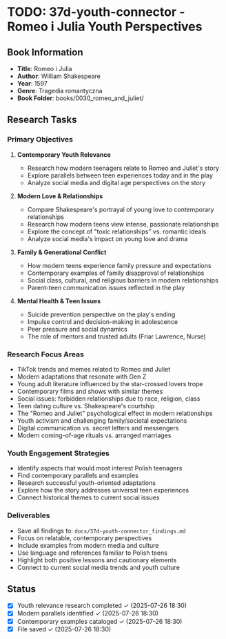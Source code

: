 # TODO: 37d-youth-connector - Romeo i Julia Youth Perspectives

## Book Information
- **Title**: Romeo i Julia
- **Author**: William Shakespeare
- **Year**: 1597
- **Genre**: Tragedia romantyczna
- **Book Folder**: books/0030_romeo_and_juliet/

## Research Tasks

### Primary Objectives
1. **Contemporary Youth Relevance**
   - Research how modern teenagers relate to Romeo and Juliet's story
   - Explore parallels between teen experiences today and in the play
   - Analyze social media and digital age perspectives on the story

2. **Modern Love & Relationships**
   - Compare Shakespeare's portrayal of young love to contemporary relationships
   - Research how modern teens view intense, passionate relationships
   - Explore the concept of "toxic relationships" vs. romantic ideals
   - Analyze social media's impact on young love and drama

3. **Family & Generational Conflict**
   - How modern teens experience family pressure and expectations
   - Contemporary examples of family disapproval of relationships
   - Social class, cultural, and religious barriers in modern relationships
   - Parent-teen communication issues reflected in the play

4. **Mental Health & Teen Issues**
   - Suicide prevention perspective on the play's ending
   - Impulse control and decision-making in adolescence
   - Peer pressure and social dynamics
   - The role of mentors and trusted adults (Friar Lawrence, Nurse)

### Research Focus Areas
- TikTok trends and memes related to Romeo and Juliet
- Modern adaptations that resonate with Gen Z
- Young adult literature influenced by the star-crossed lovers trope
- Contemporary films and shows with similar themes
- Social issues: forbidden relationships due to race, religion, class
- Teen dating culture vs. Shakespeare's courtship
- The "Romeo and Juliet" psychological effect in modern relationships
- Youth activism and challenging family/societal expectations
- Digital communication vs. secret letters and messengers
- Modern coming-of-age rituals vs. arranged marriages

### Youth Engagement Strategies
- Identify aspects that would most interest Polish teenagers
- Find contemporary parallels and examples
- Research successful youth-oriented adaptations
- Explore how the story addresses universal teen experiences
- Connect historical themes to current social issues

### Deliverables
- Save all findings to: `docs/37d-youth-connector_findings.md`
- Focus on relatable, contemporary perspectives
- Include examples from modern media and culture
- Use language and references familiar to Polish teens
- Highlight both positive lessons and cautionary elements
- Connect to current social media trends and youth culture

## Status
- [x] Youth relevance research completed ✓ (2025-07-26 18:30)
- [x] Modern parallels identified ✓ (2025-07-26 18:30)
- [x] Contemporary examples cataloged ✓ (2025-07-26 18:30)
- [x] File saved ✓ (2025-07-26 18:30)